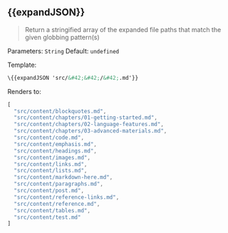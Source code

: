 ## \{{expandJSON}}

> Return a stringified array of the expanded file paths that match the given globbing pattern(s)

Parameters: `String`
Default: `undefined`

Template:

```handlebars
\{{expandJSON 'src/&#42;&#42;/&#42;.md'}}
```

Renders to:

```js
[
  "src/content/blockquotes.md",
  "src/content/chapters/01-getting-started.md",
  "src/content/chapters/02-language-features.md",
  "src/content/chapters/03-advanced-materials.md",
  "src/content/code.md",
  "src/content/emphasis.md",
  "src/content/headings.md",
  "src/content/images.md",
  "src/content/links.md",
  "src/content/lists.md",
  "src/content/markdown-here.md",
  "src/content/paragraphs.md",
  "src/content/post.md",
  "src/content/reference-links.md",
  "src/content/reference.md",
  "src/content/tables.md",
  "src/content/test.md"
]
```
